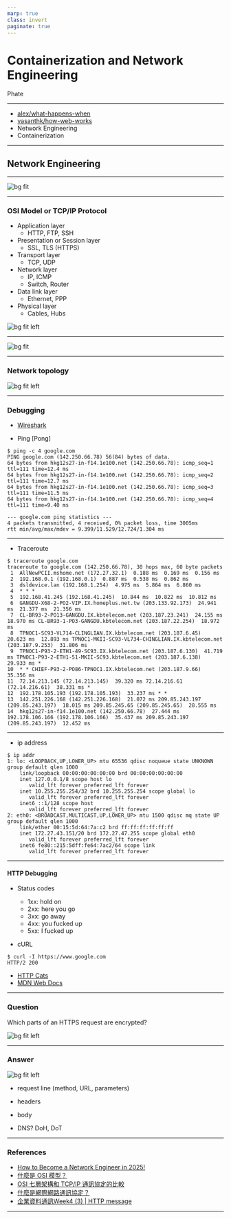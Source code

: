 ```yaml
---
marp: true
class: invert
paginate: true
---
```

# Containerization and Network Engineering

Phate

----

- [alex/what-happens-when](https://github.com/alex/what-happens-when)
- [vasanthk/how-web-works](https://github.com/vasanthk/how-web-works)
- Network Engineering
- Containerization

----

## Network Engineering

----

![bg fit](./imgs/i_can_handle_no_connection.jpg)

----

### OSI Model or TCP/IP Protocol

- Application layer
  - HTTP, FTP, SSH
- Presentation or Session layer
  - SSL, TLS (HTTPS)
- Transport layer
  - TCP, UDP
- Network layer
  - IP, ICMP
  - Switch, Router
- Data link layer
  - Ethernet, PPP
- Physical layer
  - Cables, Hubs

![bg fit left](./imgs/osi_model_7_layers.png)

----

![bg fit](./imgs/internet_protocol_ip_address_diagram.png)

----

### Network topology

![bg fit left](./imgs/network-topology.png)

----

### Debugging

- [Wireshark](https://www.wireshark.org/)

- Ping [Pong]

```shell
$ ping -c 4 google.com
PING google.com (142.250.66.78) 56(84) bytes of data.
64 bytes from hkg12s27-in-f14.1e100.net (142.250.66.78): icmp_seq=1 ttl=111 time=12.4 ms
64 bytes from hkg12s27-in-f14.1e100.net (142.250.66.78): icmp_seq=2 ttl=111 time=12.7 ms
64 bytes from hkg12s27-in-f14.1e100.net (142.250.66.78): icmp_seq=3 ttl=111 time=11.5 ms
64 bytes from hkg12s27-in-f14.1e100.net (142.250.66.78): icmp_seq=4 ttl=111 time=9.40 ms

--- google.com ping statistics ---
4 packets transmitted, 4 received, 0% packet loss, time 3005ms
rtt min/avg/max/mdev = 9.399/11.529/12.724/1.304 ms
```

----

- Traceroute

```shell
$ traceroute google.com
traceroute to google.com (142.250.66.78), 30 hops max, 60 byte packets
 1  AllNewPCII.mshome.net (172.27.32.1)  0.188 ms  0.169 ms  0.156 ms
 2  192.168.0.1 (192.168.0.1)  0.887 ms  0.538 ms  0.862 ms
 3  dsldevice.lan (192.168.1.254)  4.975 ms  5.864 ms  6.860 ms
 4  * * *
 5  192.168.41.245 (192.168.41.245)  10.844 ms  10.822 ms  10.812 ms
 6  GANGDU-X68-2-PO2-VIP.IX.homeplus.net.tw (203.133.92.173)  24.941 ms  21.377 ms  21.356 ms
 7  CL-BR93-2-PO13-GANGDU.IX.kbtelecom.net (203.187.23.241)  24.155 ms  18.970 ms CL-BR93-1-PO3-GANGDU.kbtelecom.net (203.187.22.254)  18.972 ms
 8  TPNOC1-SC93-VL714-CLINGLIAN.IX.kbtelecom.net (203.187.6.45)  20.623 ms  12.893 ms TPNOC1-MKII-SC93-VL734-CHINGLIAN.IX.kbtelecom.net (203.187.9.253)  31.806 ms
 9  TPNOC1-P93-2-ETH1-49-SC93.IX.kbtelecom.net (203.187.6.130)  41.719 ms TPNOC1-P93-2-ETH1-51-MKII-SC93.kbtelecom.net (203.187.6.138)  29.933 ms *
10  * * CHIEF-P93-2-PO86-TPNOC1.IX.kbtelecom.net (203.187.9.66)  35.356 ms
11  72.14.213.145 (72.14.213.145)  39.320 ms 72.14.216.61 (72.14.216.61)  38.331 ms *
12  192.178.105.193 (192.178.105.193)  33.237 ms * *
13  142.251.226.168 (142.251.226.168)  21.072 ms 209.85.243.197 (209.85.243.197)  18.015 ms 209.85.245.65 (209.85.245.65)  28.555 ms
14  hkg12s27-in-f14.1e100.net (142.250.66.78)  27.444 ms 192.178.106.166 (192.178.106.166)  35.437 ms 209.85.243.197 (209.85.243.197)  12.452 ms
```

----

- ip address

```shell
$ ip addr
1: lo: <LOOPBACK,UP,LOWER_UP> mtu 65536 qdisc noqueue state UNKNOWN group default qlen 1000
    link/loopback 00:00:00:00:00:00 brd 00:00:00:00:00:00
    inet 127.0.0.1/8 scope host lo
       valid_lft forever preferred_lft forever
    inet 10.255.255.254/32 brd 10.255.255.254 scope global lo
       valid_lft forever preferred_lft forever
    inet6 ::1/128 scope host
       valid_lft forever preferred_lft forever
2: eth0: <BROADCAST,MULTICAST,UP,LOWER_UP> mtu 1500 qdisc mq state UP group default qlen 1000
    link/ether 00:15:5d:64:7a:c2 brd ff:ff:ff:ff:ff:ff
    inet 172.27.43.151/20 brd 172.27.47.255 scope global eth0
       valid_lft forever preferred_lft forever
    inet6 fe80::215:5dff:fe64:7ac2/64 scope link
       valid_lft forever preferred_lft forever
```

----

#### HTTP Debugging

- Status codes
  - 1xx: hold on
  - 2xx: here you go
  - 3xx: go away
  - 4xx: you fucked up
  - 5xx: I fucked up

- cURL

```shell
$ curl -I https://www.google.com
HTTP/2 200
```

- [HTTP Cats](https://http.cat/)
- [MDN Web Docs](https://developer.mozilla.org/en-US/docs/Web/HTTP/Reference/Status)

----

### Question

Which parts of an HTTPS request are encrypted?

![bg fit left](./imgs/http-example.png)

----

### Answer

![bg fit left](./imgs/http-example-answer.png)

- request line (method, URL, parameters)
- headers
- body

- DNS? DoH, DoT

----

### References

- [How to Become a Network Engineer in 2025!](https://youtu.be/0akMyLijNVg)
- [什麼是 OSI 模型？](https://www.cloudflare.com/zh-tw/learning/ddos/glossary/open-systems-interconnection-model-osi/)
- [OSI 七層架構和 TCP/IP 通訊協定的比較](https://hackmd.io/@Pang-Chang/BkQK8_tjF)
- [什麼是網際網路通訊協定？](https://www.cloudflare.com/zh-tw/learning/network-layer/internet-protocol/)
- [企業資料通訊Week4 (3) | HTTP message](https://ithelp.ithome.com.tw/articles/10282071)

----
